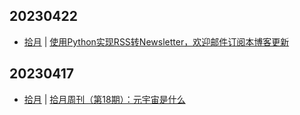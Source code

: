 ## 20230422
- [拾月](https://www.skyue.com/) | [使用Python实现RSS转Newsletter，欢迎邮件订阅本博客更新](https://www.skyue.com/23042217.html)

## 20230417
- [拾月](https://www.skyue.com/) | [拾月周刊（第18期）：元宇宙是什么](https://www.skyue.com/23041707.html)

